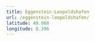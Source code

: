 ```yaml
---
title: Eggenstein-Leopoldshafen
url: /eggenstein-leopoldshafen/
latitude: 49.068
longitude: 8.396
---
```

